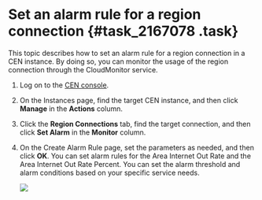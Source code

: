 # Set an alarm rule for a region connection {#task_2167078 .task}

This topic describes how to set an alarm rule for a region connection in a CEN instance. By doing so, you can monitor the usage of the region connection through the CloudMonitor service.

1.  Log on to the [CEN console](https://partners-intl.console.aliyun.com/#/cbn).
2.  On the Instances page, find the target CEN instance, and then click **Manage** in the **Actions** column.
3.  Click the **Region Connections** tab, find the target connection, and then click **Set Alarm** in the **Monitor** column.
4.  On the Create Alarm Rule page, set the parameters as needed, and then click **OK**. You can set alarm rules for the Area Internet Out Rate and the Area Internet Out Rate Percent. You can set the alarm threshold and alarm conditions based on your specific service needs.

    ![](http://static-aliyun-doc.oss-cn-hangzhou.aliyuncs.com/assets/img/1721053/156868546960399_en-US.png)


